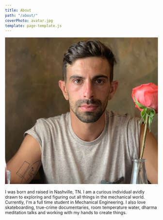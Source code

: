 ```yaml
---
title: About
path: "/about/"
coverPhoto: avatar.jpg
template: page-template.js
---
```




![JakeScottPortrait](avatar.jpg)


I was born and raised in Nashville, TN. I am a curious individual avidly drawn to exploring and figuring out all things in the mechanical world. Currently, I'm a full time student in Mechanical Engineering. I also love skateboarding, true-crime documentaries, room temperature water, dharma meditation talks and working with my hands to create things.